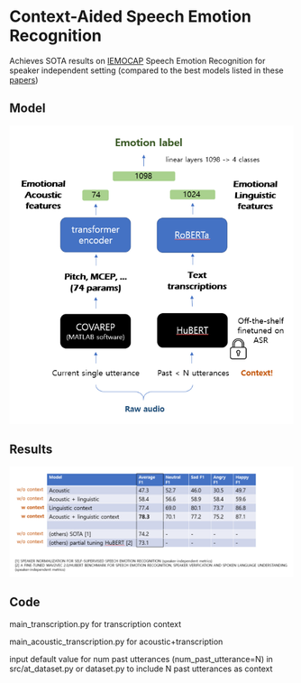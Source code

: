 # Context-Aided Speech Emotion Recognition
Achieves SOTA results on [IEMOCAP](https://sail.usc.edu/iemocap/) Speech Emotion Recognition for speaker independent setting (compared to the best models listed in these [papers](https://paperswithcode.com/sota/speech-emotion-recognition-on-iemocap))

## Model
<img src="https://github.com/bellagodiva/Context-Aided-Speech-Emotion-Recognition/blob/682a0128c55d509e139893dd9cfe1ff87ad45d20/model.png" width=520>

## Results
<img src="https://github.com/bellagodiva/Context-Aided-Speech-Emotion-Recognition/blob/161a4457faa3ad5e803d5c4303d4ba96ca4cb8c8/results.png" width=920>

## Code
main_transcription.py for transcription context

main_acoustic_transcription.py for acoustic+transcription

input default value for num past utterances (num_past_utterance=N) in src/at_dataset.py or dataset.py to include N past utterances as context

